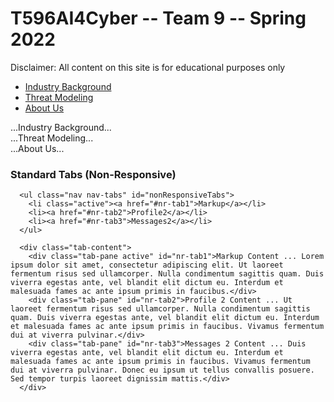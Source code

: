 # T596AI4Cyber -- Team 9 -- Spring 2022
Disclaimer: All content on this site is for educational purposes only


<ul class="nav nav-tabs responsive" id="myTab">
  <li class="active"><a href="#IndustryBackground">Industry Background</a></li>
  <li><a href="#ThreatModeling">Threat Modeling</a></li>
  <li><a href="#AboutUs">About Us</a></li>
</ul>

<div class="tab-content responsive">
  <div class="tab-pane active" id="Industry Background">...Industry Background...</div>
  <div class="tab-pane" id="Threat Modeling">...Threat Modeling...</div>
  <div class="tab-pane" id="About Us">...About Us...</div>
</div>

<script type="text/javascript">
  (function($) {
      fakewaffle.responsiveTabs(['xs', 'sm']);
  })(jQuery);
</script>

<h3>Standard Tabs (Non-Responsive)</h3>

      <ul class="nav nav-tabs" id="nonResponsiveTabs">
        <li class="active"><a href="#nr-tab1">Markup</a></li>
        <li><a href="#nr-tab2">Profile2</a></li>
        <li><a href="#nr-tab3">Messages2</a></li>
      </ul>

      <div class="tab-content">
        <div class="tab-pane active" id="nr-tab1">Markup Content ... Lorem ipsum dolor sit amet, consectetur adipiscing elit. Ut laoreet fermentum risus sed ullamcorper. Nulla condimentum sagittis quam. Duis viverra egestas ante, vel blandit elit dictum eu. Interdum et malesuada fames ac ante ipsum primis in faucibus.</div>
        <div class="tab-pane" id="nr-tab2">Profile 2 Content ... Ut laoreet fermentum risus sed ullamcorper. Nulla condimentum sagittis quam. Duis viverra egestas ante, vel blandit elit dictum eu. Interdum et malesuada fames ac ante ipsum primis in faucibus. Vivamus fermentum dui at viverra pulvinar.</div>
        <div class="tab-pane" id="nr-tab3">Messages 2 Content ... Duis viverra egestas ante, vel blandit elit dictum eu. Interdum et malesuada fames ac ante ipsum primis in faucibus. Vivamus fermentum dui at viverra pulvinar. Donec eu ipsum ut tellus convallis posuere. Sed tempor turpis laoreet dignissim mattis.</div>
      </div>
